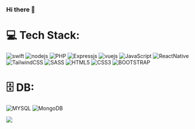 ### Hi there 👋



# 💻 Tech Stack:
 ![swift](https://img.shields.io/badge/swift-black?style=for-the-badge&logo=swift&logoColor=pink) ![nodejs](https://img.shields.io/badge/nodejs-4EA94B?style=for-the-badge&logo=node&logoColor=green) ![PHP](https://img.shields.io/badge/PHP-777BB4?style=for-the-badge&logo=php&logoColor=white) ![Expressjs](https://img.shields.io/badge/Express.js-404D59?style=for-the-badge) ![vuejs](https://img.shields.io/badge/Vue.js-35495E?style=for-the-badge&logo=vue.js&logoColor=4FC08D) ![JavaScript](https://img.shields.io/badge/javascript-%23323330.svg?style=for-the-badge&logo=javascript&logoColor=%23F7DF1E) ![ReactNative](https://img.shields.io/badge/React_Native-20232A?style=for-the-badge&logo=react&logoColor=61DAFB)  ![TailwindCSS](https://img.shields.io/badge/tailwindcss-%2338B2AC.svg?style=for-the-badge&logo=tailwind-css&logoColor=white) ![SASS](https://img.shields.io/badge/SASS-hotpink.svg?style=for-the-badge&logo=SASS&logoColor=white) ![HTML5](https://img.shields.io/badge/html5-%23E34F26.svg?style=for-the-badge&logo=html5&logoColor=white) ![CSS3](https://img.shields.io/badge/css3-%231572B6.svg?style=for-the-badge&logo=css3&logoColor=white) ![BOOTSTRAP](https://img.shields.io/badge/Bootstrap-563D7C?style=for-the-badge&logo=bootstrap&logoColor=white)


 # 🗄️ DB:
![MYSQL](https://img.shields.io/badge/MySQL-00000F?style=for-the-badge&logo=mysql&logoColor=white) ![MongoDB](https://img.shields.io/badge/MongoDB-4EA94B?style=for-the-badge&logo=mongodb&logoColor=white)




[![](https://visitcount.itsvg.in/api?id=mayi0815&label=Profile%20Views&color=3&pretty=false)](https://visitcount.itsvg.in)
